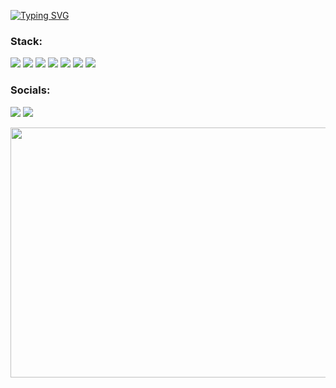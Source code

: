 
<a href="https://git.io/typing-svg"><img src="https://readme-typing-svg.demolab.com?font=Fira+Code&size=50&duration=4000&pause=1000&color=00F7EC&width=435&lines=Flask+backend+developer" alt="Typing SVG" /></a>
### Stack:

<img src="https://img.shields.io/badge/Python-103247?style=for-the-badge&logo=Python&logoColor=FFFFF0"/>    <img src="https://img.shields.io/badge/Flask-0c131f?style=for-the-badge&logo=Flask&logoColor=FFFFF0"/>    <img src="https://img.shields.io/badge/HTML5-180000?style=for-the-badge&logo=HTML5&logoColor=ec0000"/>    <img src="https://img.shields.io/badge/MySQL-0a242c?style=for-the-badge&logo=MySQL&logoColor=FFFFF0"/>    <img src="https://img.shields.io/badge/C%2b%2b-091326?style=for-the-badge&logo=C%2b%2b&logoColor=FFFFF0"/>    <img src="https://img.shields.io/badge/Git-000000?style=for-the-badge&logo=Git&logoColor=FFFFF0"/>    <img src="https://img.shields.io/badge/CSS3-002630?style=for-the-badge&logo=CSS3&logoColor=00b6e4"/>

### Socials:

[<img src="https://img.shields.io/badge/Telegram-191e2c?style=for-the-badge&logo=Telegram&logoColor=0cb2e9"/>](https://github.com/agrich-8/agrich-8/edit/main/README.md)  [<img src="https://img.shields.io/badge/VK-191e2c?style=for-the-badge&logo=VK&logoColor=FFFFF0"/>](https://github.com/agrich-8/agrich-8/edit/main/README.md)

<img src="https://user-images.githubusercontent.com/83089491/198051648-4fcc1f03-f513-4790-87d5-72ddafbb318d.gif" align="center" width="600" height="400" />
